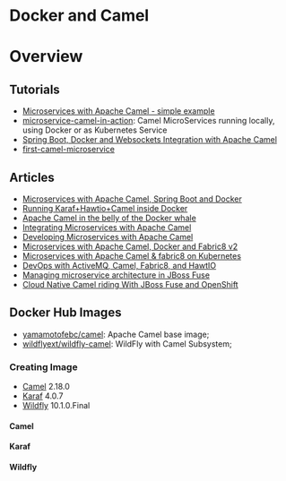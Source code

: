 Docker and Camel
================

# Overview

## Tutorials

- [Microservices with Apache Camel - simple example](http://blog.kopis.de/2015/06/14/microservices-with-apache-camel/)
- [microservice-camel-in-action](https://github.com/FuseByExample/microservice-camel-in-action): Camel MicroServices running locally, using Docker or as Kubernetes Service
- [Spring Boot, Docker and Websockets Integration with Apache Camel](http://blog.andyserver.com/2015/04/spring-boot-docker-websockets-camel/)
- [first-camel-microservice](https://github.com/MoriTanosuke/first-camel-microservice)

## Articles

- [Microservices with Apache Camel, Spring Boot and Docker](http://www.sixtree.com.au/articles/2016/microservices-springboot-camel-docker/)
- [Running Karaf+Hawtio+Camel inside Docker](https://soucianceeqdamrashti.wordpress.com/2015/12/04/running-karafhawtiocamel-inside-docker/)
- [Apache Camel in the belly of the Docker whale](http://www.slideshare.net/hekonsek/apache-camel-in-the-belly-of-the-docker-whale)
- [Integrating Microservices with Apache Camel](http://www.slideshare.net/ceposta/ceposta-microservices)
- [Developing Microservices with Apache Camel](http://www.slideshare.net/davsclaus/developing-microservices-with-apache-camel)
- [Microservices with Apache Camel, Docker and Fabric8 v2](http://www.slideshare.net/ceposta/camel-microservicesfabric8)
- [Microservices with Apache Camel & fabric8 on Kubernetes](http://www.slideshare.net/davsclaus/riga-dev-day-2016-microservices-with-apache-camel-fabric8-on-kubernetes)
- [DevOps with ActiveMQ, Camel, Fabric8, and HawtIO](http://www.slideshare.net/ceposta/devops-with-activemq-camel-fabric8-and-hawtio)
- [Managing microservice architecture in JBoss Fuse](http://planet.jboss.org/post/red_hat_jboss_fuse_managing_microservice_architecture_in_jboss_fuse)
- [Cloud Native Camel riding With JBoss Fuse and OpenShift](http://blog.christianposta.com/cloud-native-camel-riding-with-jboss-fuse-and-openshift/)

## Docker Hub Images

- [yamamotofebc/camel](https://hub.docker.com/r/yamamotofebc/camel/): Apache Camel base image;
- [wildflyext/wildfly-camel](https://hub.docker.com/r/wildflyext/wildfly-camel/): WildFly with Camel Subsystem;

### Creating Image

- [Camel](http://camel.apache.org/) 2.18.0
- [Karaf](http://karaf.apache.org/) 4.0.7
- [Wildfly](http://wildfly.org/) 10.1.0.Final

#### Camel

#### Karaf

#### Wildfly
